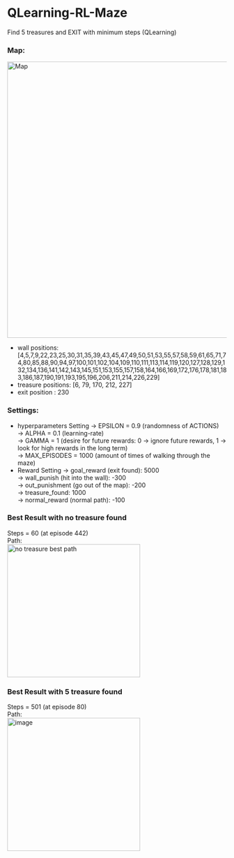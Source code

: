 # QLearning-RL-Maze
Find 5 treasures and EXIT with minimum steps (QLearning)

### Map:
<img width="633" alt="Map" src="https://github.com/1989ONCE/QLearning-RL-Maze/assets/92381825/02acc310-ca9b-4495-8312-027715aba2e9">
  
  - wall positions: [4,5,7,9,22,23,25,30,31,35,39,43,45,47,49,50,51,53,55,57,58,59,61,65,71,74,80,85,88,90,94,97,100,101,102,104,109,110,111,113,114,119,120,127,128,129,132,134,136,141,142,143,145,151,153,155,157,158,164,166,169,172,176,178,181,183,186,187,190,191,193,195,196,206,211,214,226,229]
  - treasure positions: [6, 79, 170, 212, 227]
  - exit position : 230

### Settings:
- hyperparameters Setting
-> EPSILON = 0.9 (randomness of ACTIONS) </br>
-> ALPHA = 0.1 (learning-rate) </br>
-> GAMMA = 1 (desire for future rewards: 0 -> ignore future rewards, 1 -> look for high rewards in the long term) </br>
-> MAX_EPISODES = 1000 (amount of times of walking through the maze) </br>
- Reward Setting
-> goal_reward (exit found): 5000 </br>
-> wall_punish (hit into the wall): -300 </br>
-> out_punishment (go out of the map): -200 </br>
-> treasure_found: 1000</br>
-> normal_reward (normal path): -100</br>

### Best Result with no treasure found
Steps = 60 (at episode 442)</br>
Path: </br>
<img width="305" alt="no treasure best path" src="https://github.com/1989ONCE/QLearning-RL-Maze/assets/92381825/342c0e98-2aaf-4212-b20b-9f511863e719">

### Best Result with 5 treasure found
Steps = 501 (at episode 80)</br>
Path: </br>
<img width="305" alt="image" src="https://github.com/1989ONCE/QLearning-RL-Maze/assets/92381825/a90629c9-aa49-4935-8967-09c5a0378d2b">
